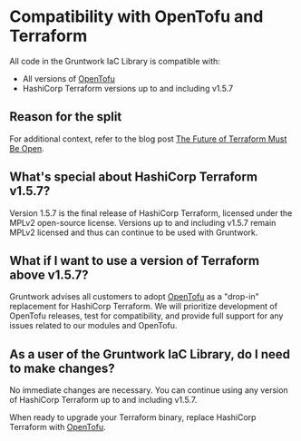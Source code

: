 

# Compatibility with OpenTofu and Terraform

All code in the Gruntwork IaC Library is compatible with:

- All versions of [OpenTofu](https://opentofu.org/)
- HashiCorp Terraform versions up to and including v1.5.7

## Reason for the split

For additional context, refer to the blog post [The Future of Terraform Must Be Open](https://blog.gruntwork.io/the-future-of-terraform-must-be-open-ab0b9ba65bca).

## What's special about HashiCorp Terraform v1.5.7?

Version 1.5.7 is the final release of HashiCorp Terraform, licensed under the MPLv2 open-source license. Versions up to and including v1.5.7 remain MPLv2 licensed and thus can continue to be used with Gruntwork.

## What if I want to use a version of Terraform above v1.5.7?

Gruntwork advises all customers to adopt [OpenTofu](https://opentofu.org/) as a "drop-in" replacement for HashiCorp Terraform. We will prioritize development of OpenTofu releases, test for compatibility, and provide full support for any issues related to our modules and OpenTofu.

## As a user of the Gruntwork IaC Library, do I need to make changes?

No immediate changes are necessary. You can continue using any version of HashiCorp Terraform up to and including v1.5.7.

When ready to upgrade your Terraform binary, replace HashiCorp Terraform with [OpenTofu](https://opentofu.org/).
